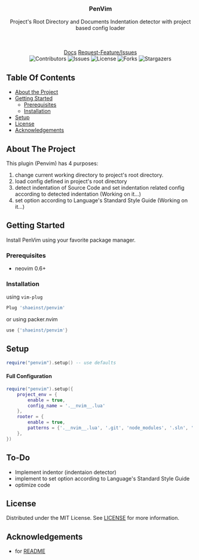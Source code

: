 <br/>
<p align="center">
  <h3 align="center">PenVim</h3>

  <p align="center">
    Project's Root Directory and Documents Indentation detector with project based config loader
    <br/>
    <br/>
    <br/>
  </p>
</p>


<div align="center" >

  <a href="https://github.com/shaeinst/penvim/">Docs</a>
  <a href="https://github.com/shaeinst/penvim/issues">Request-Feature/Issues</a>
  </br>
  ![Contributors](https://img.shields.io/github/contributors/shaeinst/penvim?color=dark-green) ![Issues](https://img.shields.io/github/issues/shaeinst/penvim) ![License](https://img.shields.io/github/license/shaeinst/penvim) ![Forks](https://img.shields.io/github/forks/shaeinst/penvim?style=social) ![Stargazers](https://img.shields.io/github/stars/shaeinst/penvim?style=social)
</div>




## Table Of Contents

* [About the Project](#about-the-project)
* [Getting Started](#getting-started)
  * [Prerequisites](#prerequisites)
  * [Installation](#installation)
* [Setup](#setup)
* [License](#license)
* [Acknowledgements](#acknowledgements)


## About The Project

This plugin (Penvim) has 4 purposes:
1. change current working directory to project's root directory.
2. load config defined in project's root directory
3. detect indentation of Source Code and set indentation related config according to detected indentation (Working on it...)
4. set option according to Language's Standard Style Guide (Working on it...)


## Getting Started
Install PenVim using your favorite package manager.


### Prerequisites
* neovim 0.6+


### Installation

using ```vim-plug```
```lua
Plug 'shaeinst/penvim'
```
or using packer.nvim
```lua
use {'shaeinst/penvim'}
```


## Setup

```lua
require("penvim").setup() -- use defaults
```
#### Full Configuration
```lua
require("penvim").setup({
	project_env = {
		enable = true,
		config_name = '.__nvim__.lua'
	},
	rooter = {
		enable = true,
		patterns = {'.__nvim__.lua', '.git', 'node_modules', '.sln', '.svn'}
	},
})
```


## To-Do
* Implement indentor (indentaion detector)
* implement to set option according to Language's Standard Style Guide
* optimize code


## License
Distributed under the MIT License. See [LICENSE](https://github.com/shaeinst/penvim/blob/main/LICENSE) for more information.


## Acknowledgements
* for [README](https://readme.shaankhan.dev/)

